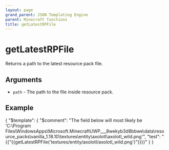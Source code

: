 ```yaml
---
layout: page
grand_parent: JSON Templating Engine
parent: Minecraft functions
title: getLatestRPFile
---
```


# getLatestRPFile

Returns a path to the latest resource pack file.
## Arguments

- `path` - The path to the file inside resource pack.

## Example

{
  "$template": {
    "$comment": "The field below will most likely be 'C:\Program Files\WindowsApps\Microsoft.MinecraftUWP_<Minecraft version>__8wekyb3d8bbwe\data\resource_packs\vanilla_1.18.10\textures\entity\axolotl\axolotl_wild.png'",
    "test": "{{"{{getLatestRPFile('textures/entity/axolotl/axolotl_wild.png')"}}}}"
  }
}
